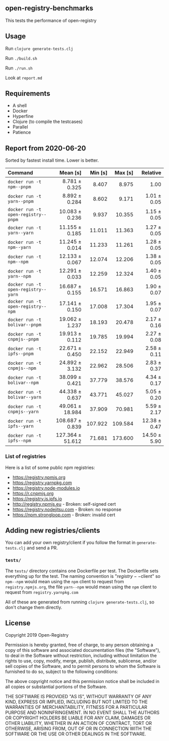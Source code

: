 ## open-registry-benchmarks

This tests the performance of open-registry

## Usage

Run `clojure generate-tests.clj`

Run `./build.sh`

Run `./run.sh`

Look at `report.md`

## Requirements

- A shell
- Docker
- Hyperfine
- Clojure (to compile the testcases)
- Parallel
- Patience

<!-- REPORT -->
## Report from 2020-06-20

Sorted by fastest install time. Lower is better.


| Command | Mean [s] | Min [s] | Max [s] | Relative |
|:---|---:|---:|---:|---:|
| `docker run -t npm--pnpm` | 8.781 ± 0.325 | 8.407 | 8.975 | 1.00 |
| `docker run -t yarn--pnpm` | 8.892 ± 0.284 | 8.602 | 9.171 | 1.01 ± 0.05 |
| `docker run -t open-registry--pnpm` | 10.083 ± 0.236 | 9.937 | 10.355 | 1.15 ± 0.05 |
| `docker run -t yarn--yarn` | 11.155 ± 0.185 | 11.011 | 11.363 | 1.27 ± 0.05 |
| `docker run -t npm--yarn` | 11.245 ± 0.014 | 11.233 | 11.261 | 1.28 ± 0.05 |
| `docker run -t npm--npm` | 12.133 ± 0.067 | 12.074 | 12.206 | 1.38 ± 0.05 |
| `docker run -t yarn--npm` | 12.291 ± 0.033 | 12.259 | 12.324 | 1.40 ± 0.05 |
| `docker run -t open-registry--yarn` | 16.687 ± 0.155 | 16.571 | 16.863 | 1.90 ± 0.07 |
| `docker run -t open-registry--npm` | 17.141 ± 0.150 | 17.008 | 17.304 | 1.95 ± 0.07 |
| `docker run -t bolivar--pnpm` | 19.062 ± 1.237 | 18.193 | 20.478 | 2.17 ± 0.16 |
| `docker run -t cnpmjs--pnpm` | 19.913 ± 0.112 | 19.785 | 19.994 | 2.27 ± 0.08 |
| `docker run -t ipfs--pnpm` | 22.671 ± 0.450 | 22.152 | 22.949 | 2.58 ± 0.11 |
| `docker run -t cnpmjs--npm` | 24.892 ± 3.132 | 22.962 | 28.506 | 2.83 ± 0.37 |
| `docker run -t bolivar--npm` | 38.099 ± 0.421 | 37.779 | 38.576 | 4.34 ± 0.17 |
| `docker run -t bolivar--yarn` | 44.338 ± 0.637 | 43.771 | 45.027 | 5.05 ± 0.20 |
| `docker run -t cnpmjs--yarn` | 49.061 ± 18.984 | 37.909 | 70.981 | 5.59 ± 2.17 |
| `docker run -t ipfs--yarn` | 108.687 ± 0.839 | 107.922 | 109.584 | 12.38 ± 0.47 |
| `docker run -t ipfs--npm` | 127.364 ± 51.612 | 71.681 | 173.600 | 14.50 ± 5.90 |
<!-- REPORT_END -->

### List of registries

Here is a list of some public npm registries:

- https://registry.npmjs.org
- https://registry.yarnpkg.com
- https://registry.node-modules.io
- https://r.cnpmjs.org
- https://registry.js.ipfs.io
- http://registry.npmjs.eu - Broken: self-signed cert
- https://registry.nodejitsu.com - Broken: no response
- https://npm.strongloop.com - Broken: invalid cert

## Adding new registries/clients

You can add your own registry/client if you follow the format in
`generate-tests.clj` and send a PR.

### `tests/`

The `tests/` directory contains one Dockerfile per test. The Dockerfile
sets everything up for the test. The naming convention is "$registry--$client"
so `npm--npm` would mean using the `npm` client to request from `registry.npmjs.org`,
the file `yarn--npm` would mean using the `npm` client to request from `registry.yarnpkg.com`

All of these are generated from running `clojure generate-tests.clj`, so don't
change them directly.

## License

Copyright 2019 Open-Registry

Permission is hereby granted, free of charge, to any person obtaining a copy of this software and associated documentation files (the "Software"), to deal in the Software without restriction, including without limitation the rights to use, copy, modify, merge, publish, distribute, sublicense, and/or sell copies of the Software, and to permit persons to whom the Software is furnished to do so, subject to the following conditions:

The above copyright notice and this permission notice shall be included in all copies or substantial portions of the Software.

THE SOFTWARE IS PROVIDED "AS IS", WITHOUT WARRANTY OF ANY KIND, EXPRESS OR IMPLIED, INCLUDING BUT NOT LIMITED TO THE WARRANTIES OF MERCHANTABILITY, FITNESS FOR A PARTICULAR PURPOSE AND NONINFRINGEMENT. IN NO EVENT SHALL THE AUTHORS OR COPYRIGHT HOLDERS BE LIABLE FOR ANY CLAIM, DAMAGES OR OTHER LIABILITY, WHETHER IN AN ACTION OF CONTRACT, TORT OR OTHERWISE, ARISING FROM, OUT OF OR IN CONNECTION WITH THE SOFTWARE OR THE USE OR OTHER DEALINGS IN THE SOFTWARE.
